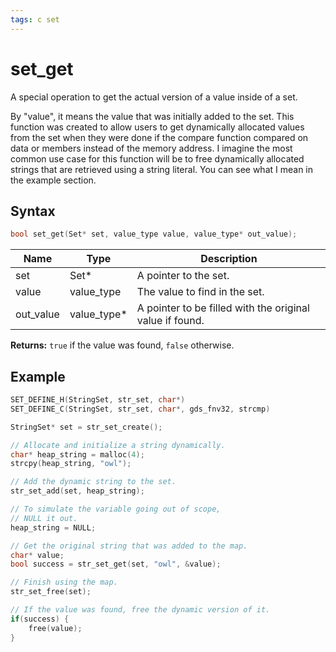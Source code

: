 ```yaml
---
tags: c set
---
```

# set_get

A special operation to get the actual version of a value inside of a set.

By "value", it means the value that was initially added to the set. This function was created to allow users to get dynamically allocated values from the set when they were done if the compare function compared on data or members instead of the memory address. I imagine the most common use case for this function will be to free dynamically allocated strings that are retrieved using a string literal. You can see what I mean in the example section.

## Syntax

```c
bool set_get(Set* set, value_type value, value_type* out_value);
```

| Name | Type | Description |
| --- | --- | --- |
| set | Set* | A pointer to the set. |
| value | value_type | The value to find in the set. |
| out_value | value_type* | A pointer to be filled with the original value if found. |

**Returns:** `true` if the value was found, `false` otherwise.

## Example

```c
SET_DEFINE_H(StringSet, str_set, char*)
SET_DEFINE_C(StringSet, str_set, char*, gds_fnv32, strcmp)

StringSet* set = str_set_create();

// Allocate and initialize a string dynamically.
char* heap_string = malloc(4);
strcpy(heap_string, "owl");

// Add the dynamic string to the set.
str_set_add(set, heap_string);

// To simulate the variable going out of scope,
// NULL it out.
heap_string = NULL;

// Get the original string that was added to the map.
char* value;
bool success = str_set_get(set, "owl", &value);

// Finish using the map.
str_set_free(set);

// If the value was found, free the dynamic version of it.
if(success) {
    free(value);
}
```